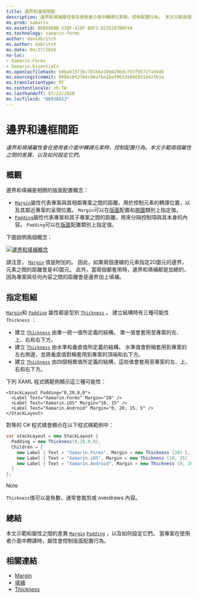 ```yaml
---
title: 邊界和邊框間距
description: 邊界和填補屬性會在使用者介面中轉譯元素時，控制配置行為。 本文示範兩個屬性之間的差異，以及如何設定它們。
ms.prod: xamarin
ms.assetid: BEB096BB-51DF-410F-B0F1-D235287B0F4A
ms.technology: xamarin-forms
author: davidbritch
ms.author: dabritch
ms.date: 04/27/2016
no-loc:
- Xamarin.Forms
- Xamarin.Essentials
ms.openlocfilehash: b8ba915f3bc701b6a100d206dc791f9572fa594b
ms.sourcegitcommit: 008bcbd37b6c96a7be2baf0633d066931d41f61a
ms.translationtype: MT
ms.contentlocale: zh-TW
ms.lasthandoff: 07/22/2020
ms.locfileid: "86936613"
---
```

# <a name="margin-and-padding"></a>邊界和邊框間距

_邊界和填補屬性會在使用者介面中轉譯元素時，控制配置行為。本文示範兩個屬性之間的差異，以及如何設定它們。_

## <a name="overview"></a>概觀

邊界和填補是相關的版面配置概念：

- [`Margin`](xref:Xamarin.Forms.View.Margin)屬性代表專案與其相鄰專案之間的距離，用於控制元素的轉譯位置，以及其鄰近專案的呈現位置。 `Margin`可以在[版面](~/xamarin-forms/user-interface/controls/layouts.md)配置和[視圖](~/xamarin-forms/user-interface/controls/views.md)類別上指定值。
- [`Padding`](xref:Xamarin.Forms.Layout.Padding)屬性代表專案和其子專案之間的距離，用來分隔控制項與其本身的內容。 `Padding`可以在[版面](~/xamarin-forms/user-interface/controls/layouts.md)配置類別上指定值。

下圖說明兩個概念：

[![邊界和填補概念](margin-and-padding-images/margins-and-padding-sml.png)](margin-and-padding-images/margins-and-padding.png#lightbox "邊界和填補概念")

請注意， [`Margin`](xref:Xamarin.Forms.View.Margin) 值是附加的。 因此，如果兩個連續的元素指定20圖元的邊界，元素之間的距離會是40圖元。 此外，當兩個都套用時，邊界和填補都是加總的，因為專案與任何內容之間的距離會是邊界加上填補。

## <a name="specifying-a-thickness"></a>指定粗細

[`Margin`](xref:Xamarin.Forms.View.Margin)和 [`Padding`](xref:Xamarin.Forms.Layout.Padding) 屬性都是型別 [`Thickness`](xref:Xamarin.Forms.Thickness) 。 建立結構時有三種可能性 `Thickness` ：

- 建立 [`Thickness`](xref:Xamarin.Forms.Thickness) 由單一統一值所定義的結構。 單一值會套用至專案的左、上、右和右下方。
- 建立 [`Thickness`](xref:Xamarin.Forms.Thickness) 由水準和垂直值所定義的結構。 水準值會對稱套用到專案的左右側邊，並將垂直值對稱套用到專案的頂端和右下方。
- 建立 [`Thickness`](xref:Xamarin.Forms.Thickness) 由四個相異值所定義的結構，這些值會套用至專案的左、上、右和右下方。

下列 XAML 程式碼範例顯示這三種可能性：

```xaml
<StackLayout Padding="0,20,0,0">
  <Label Text="Xamarin.Forms" Margin="20" />
  <Label Text="Xamarin.iOS" Margin="10, 15" />
  <Label Text="Xamarin.Android" Margin="0, 20, 15, 5" />
</StackLayout>
```

對等的 C# 程式碼會顯示在以下程式碼範例中：

```csharp
var stackLayout = new StackLayout {
  Padding = new Thickness(0,20,0,0),
  Children = {
    new Label { Text = "Xamarin.Forms", Margin = new Thickness (20) },
    new Label { Text = "Xamarin.iOS", Margin = new Thickness (10, 25) },
    new Label { Text = "Xamarin.Android", Margin = new Thickness (0, 20, 15, 5) }
  }
};
```

> [!NOTE]
> `Thickness`值可以是負數，通常會裁剪或 overdraws 內容。

## <a name="summary"></a>總結

本文示範和屬性之間的差異 [`Margin`](xref:Xamarin.Forms.View.Margin) [`Padding`](xref:Xamarin.Forms.Layout.Padding) ，以及如何設定它們。 當專案在使用者介面中轉譯時，屬性會控制版面配置行為。

## <a name="related-links"></a>相關連結

- [Margin](xref:Xamarin.Forms.View.Margin)
- [填補](xref:Xamarin.Forms.Layout.Padding)
- [Thickness](xref:Xamarin.Forms.Thickness)
